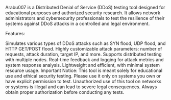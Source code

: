 
Arabu007 is a Distributed Denial of Service (DDoS) testing tool designed for educational purposes and authorized security research. It allows network administrators and cybersecurity professionals to test the resilience of their systems against DDoS attacks in a controlled and legal environment.

Features:

Simulates various types of DDoS attacks such as SYN flood, UDP flood, and HTTP GET/POST flood.
Highly customizable attack parameters: number of requests, attack duration, target IP, and more.
Supports distributed testing with multiple nodes.
Real-time feedback and logging for attack metrics and system response analysis.
Lightweight and efficient, with minimal system resource usage.
Important Notice: This tool is meant solely for educational use and ethical security testing. Please use it only on systems you own or have explicit permission to test. Unauthorized use of this tool on networks or systems is illegal and can lead to severe legal consequences. Always obtain proper authorization before conducting any tests.




